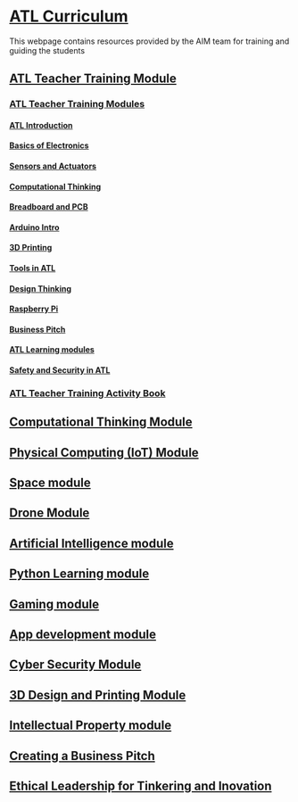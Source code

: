 
# [ATL Curriculum](https://aim.gov.in/atl-curriculum.php)

This webpage contains resources provided by the AIM team for training and guiding the students

## [ATL Teacher Training Module](https://aim.gov.in/atl-teacher-training.php)

### [ATL Teacher Training Modules](https://aim.gov.in/atl-teacher-training-modules.php)

#### [ATL Introduction](https://sites.google.com/view/atlintroduction/introduction?authuser=0)

#### [Basics of Electronics](https://sites.google.com/view/basic-of-electronics)

#### [Sensors and Actuators](https://sites.google.com/view/sensor-actuator)

#### [Computational Thinking](https://sites.google.com/view/computationalthinkingintro/introduction)

#### [Breadboard and PCB](https://sites.google.com/view/breadboard-and-pcb/breadboard-and-pcb?authuser=0)

#### [Arduino Intro](https://sites.google.com/view/arduino-introduction/what-is-arduino)

#### [3D Printing](https://sites.google.com/view/3d-printing-process)

#### [Tools in ATL](https://sites.google.com/view/tools-in-atl)

#### [Design Thinking](https://sites.google.com/view/design-thinking-stages)

#### [Raspberry Pi](https://sites.google.com/view/r-pi)

#### [Business Pitch](https://sites.google.com/view/business-pitch)

#### [ATL Learning modules](https://sites.google.com/view/atllearningmodules)

#### [Safety and Security in ATL](https://sites.google.com/view/understanding-safety)

### [ATL Teacher Training Activity Book](https://aim.gov.in/pdf/TT_Activity_Book_05102021.pdf)

## [Computational Thinking Module](https://aim.gov.in/computational-thinking.php)

## [Physical Computing (IoT) Module](https://aim.gov.in/physical-computing.php)

## [Space module](https://aim.gov.in/pdf/ATL_Space_Module.pdf)

## [Drone Module](https://aim.gov.in/pdf/ATL_Drone_Module.pdf)

## [Artificial Intelligence module](https://aim.gov.in/artificial-intelligence.php)

## [Python Learning module](https://www.codingelements.com/python-foundation-course)

## [Gaming module](https://planetcode.in/)

## [App development module](https://appcourse.plezmo.com/)

## [Cyber Security Module](https://cybersmart.wnscaresfoundation.org/)

## [3D Design and Printing Module](https://aim.gov.in/3D-Printing.php)

## [Intellectual Property module](https://aim.gov.in/intellectual-property.php)

## [Creating a Business Pitch](https://aim.gov.in/pdf/Business-pitch-template.pdf)

## [Ethical Leadership for Tinkering and Inovation](https://aim.gov.in/pdf/Business-pitch-template.pdf)

